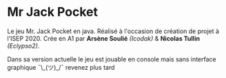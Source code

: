 # Mr Jack Pocket 
 Le jeu Mr. Jack Pocket en java.
Réalisé à l'occasion de création de projet à l'ISEP 2020.
Crée en A1 par **Arsène Soulié** *(Icodak)* & **Nicolas Tullin** *(Eclypso2)*.

Dans sa version actuelle le jeu est jouable en console mais sans interface graphique ¯\\\_(ツ)\_/¯ revenez plus tard
